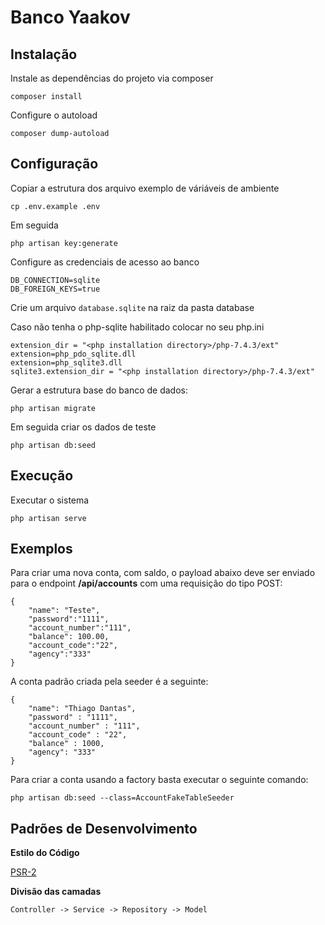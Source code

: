 # Banco Yaakov

## Instalação

Instale as dependências do projeto via composer

```
composer install
```

Configure o autoload

```
composer dump-autoload
```

## Configuração

Copiar a estrutura dos arquivo exemplo de váriáveis de ambiente

```
cp .env.example .env
```

Em seguida

```
php artisan key:generate
```

Configure as credenciais de acesso ao banco

```
DB_CONNECTION=sqlite
DB_FOREIGN_KEYS=true
```

Crie um arquivo `database.sqlite` na raiz da pasta database

Caso não tenha o php-sqlite habilitado colocar no seu php.ini

```
extension_dir = "<php installation directory>/php-7.4.3/ext"
extension=php_pdo_sqlite.dll
extension=php_sqlite3.dll
sqlite3.extension_dir = "<php installation directory>/php-7.4.3/ext"
```

Gerar a estrutura base do banco de dados:

```
php artisan migrate
```

Em seguida criar os dados de teste

```
php artisan db:seed
```

## Execução

Executar o sistema

```
php artisan serve
```

## Exemplos

Para criar uma nova conta, com saldo, o payload abaixo deve ser enviado para o endpoint **/api/accounts** com uma requisição do tipo POST:

```
{
    "name": "Teste",
    "password":"1111",
    "account_number":"111",
    "balance": 100.00,
    "account_code":"22",
    "agency":"333"
}
```

A conta padrão criada pela seeder é a seguinte:

```
{
    "name": "Thiago Dantas",
    "password" : "1111",
    "account_number" : "111",
    "account_code" : "22",
    "balance" : 1000,
    "agency": "333"
}
```


Para criar a conta usando a factory basta executar o seguinte comando:

```
php artisan db:seed --class=AccountFakeTableSeeder
```

## Padrões de Desenvolvimento

**Estilo do Código**

[PSR-2](http://www.php-fig.org/psr/psr-2/)

**Divisão das camadas**

```
Controller -> Service -> Repository -> Model
```
